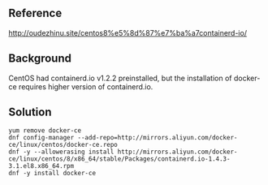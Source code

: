 ## Reference

http://oudezhinu.site/centos8%e5%8d%87%e7%ba%a7containerd-io/

## Background

CentOS had containerd.io v1.2.2 preinstalled, but the installation of docker-ce requires higher version of containerd.io. 

## Solution

    yum remove docker-ce
    dnf config-manager --add-repo=http://mirrors.aliyun.com/docker-ce/linux/centos/docker-ce.repo
    dnf -y --allowerasing install http://mirrors.aliyun.com/docker-ce/linux/centos/8/x86_64/stable/Packages/containerd.io-1.4.3-3.1.el8.x86_64.rpm
    dnf -y install docker-ce
